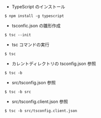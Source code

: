 - TypeScript のインストール

```
$ npm install -g typescript
```

- tsconfic.json の雛形作成

```
$ tsc --init
```

- tsc コマンドの実行

```
$ tsc
```

- カレントディレクトリの tsconfig.json 参照

```
$ tsc -b
```

- src/tsconfig.json 参照

```
$ tsc -b src
```

- src/tsconfig.client.json 参照

```
$ tsc -b src/tsconfig.client.json
```
